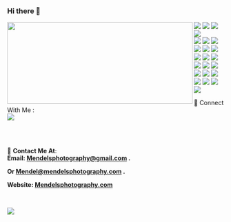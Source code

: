 ### Hi there 👋
<p>
  <img align="left" width="430" height="190" src="https://github-readme-stats.vercel.app/api?username=mendelsphotography&show_icons=true&hide_border=false&line_height=20&title_color=336791&icon_color=1b93c9&show_owner=true"/>
  <p >  
    <img src="https://img.shields.io/badge/-Firebase-F6820D?style=flat-square&logo=FireBase&logoColor=white"/>
    <img src="https://img.shields.io/badge/-Github-181717?style=flat-square&logo=GitHub&logoColor=white"/>
    <img src="https://img.shields.io/badge/-Git-F44D27?style=flat-square&logo=Git&logoColor=white"/>
    <img src="https://img.shields.io/badge/-HTML5-E34F26?style=flat-square&logo=HTML5&logoColor=white"/><br/>
    <img src="https://img.shields.io/badge/-CSS3-1572B6?style=flat-square&logo=CSS3&logoColor=white"/>
    <img src="https://img.shields.io/badge/-Heroku-6762a6?style=flat-square&logo=heroku&logoColor=white"/>
    <img src="https://img.shields.io/badge/flask-%23000.svg?style=for-the-badge&logo=flask&logoColor=white"/>
    <img src="https://img.shields.io/badge/node.js-6DA55F?style=for-the-badge&logo=node.js&logoColor=white"/>
    <img src="https://img.shields.io/badge/WordPress-%23117AC9.svg?style=for-the-badge&logo=WordPress&logoColor=white"/>
    <img src="https://img.shields.io/badge/Cloudflare-F38020?style=for-the-badge&logo=Cloudflare&logoColor=white"/>
    <img src="https://img.shields.io/badge/github%20pages-121013?style=for-the-badge&logo=github&logoColor=white"/>
    <img src="https://img.shields.io/badge/netlify-%23000000.svg?style=for-the-badge&logo=netlify&logoColor=#00C7B7"/>
    <img src="https://img.shields.io/badge/android%20studio-346ac1?style=for-the-badge&logo=android%20studio&logoColor=white"/>
    <img src="https://img.shields.io/badge/Visual%20Studio%20Code-0078d7.svg?style=for-the-badge&logo=visual-studio-code&logoColor=white"/>
    <img src="https://img.shields.io/badge/c%23-%23239120.svg?style=for-the-badge&logo=csharp&logoColor=white"/>
    <img src="https://img.shields.io/badge/javascript-%23323330.svg?style=for-the-badge&logo=javascript&logoColor=%23F7DF1E"/>
    <img src="https://img.shields.io/badge/php-%23777BB4.svg?style=for-the-badge&logo=php&logoColor=white"/>
    <img src="https://img.shields.io/badge/python-3670A0?style=for-the-badge&logo=python&logoColor=ffdd54"/>
    <img src="https://img.shields.io/badge/docker-%230db7ed.svg?style=for-the-badge&logo=docker&logoColor=white"/>
    <img src="https://shields.io/badge/FFmpeg-%23171717.svg?logo=ffmpeg&style=for-the-badge&labelColor=171717&logoColor=5cb85c"/>
    <img src="ttps://img.shields.io/badge/MariaDB-003545?style=for-the-badge&logo=mariadb&logoColor=white"/>
    <img src="https://img.shields.io/badge/mysql-4479A1.svg?style=for-the-badge&logo=mysql&logoColor=white"/>
    <img src="https://img.shields.io/badge/redis-%23DD0031.svg?style=for-the-badge&logo=redis&logoColor=white"/>
  </p>
</p>
   
   
 <p>
  📣 Connect With Me :<br/>
  <a href="mailto:mendel@mendelsphotography.com?subject=[GitHub]%20🔥%20Want%20To%20contact&body=Good%20Morning%20Mendelsphotography%20..."><img src="https://img.shields.io/badge/e‑mail-D14836.svg?style=for-the-badge&logo=GMail&logoColor=white"/></a>
</p><br/><br/>
 
<P>


</p>

🔗 <b>Contact Me At</b>: <br/>
   <b>Email: <b><a href="mailto:mendelsphotography@gmail.com">Mendelsphotography@gmail.com .</a></p>
   Or <b><a href="mailto:Mendel@mendelsphotography.com">Mendel@mendelsphotography.com .</a></p>
   Website: <b><a href="https://mendelsphotography.com">Mendelsphotography.com</a></p><br/>
  
  
  <p>
  <img align="" src="https://github-readme-stats.vercel.app/api/top-langs/?username=mendelsphotography"/>
  
<!--
**mendelsphotography/mendelsphotography** is a ✨ _special_ ✨ repository because its `README.md` (this file) appears on your GitHub profile.

Here are some ideas to get you started:

- 🔭 I’m currently working on Camp Gan Menachem Website 
- 🌱 I’m currently learning ...
- 👯 I’m looking to collaborate on ...
- 🤔 I’m looking for help with ...
- 💬 Ask me about ...
- 📫 How to reach me: ...
- 😄 Pronouns: ...
- ⚡ Fun fact: ...
-->
